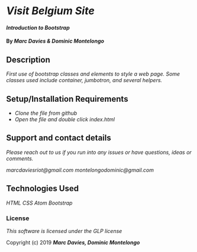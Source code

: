 # _Visit Belgium Site_

#### _Introduction to Bootstrap_

#### By _**Marc Davies & Dominic Montelongo**_

## Description

_First use of bootstrap classes and elements to style a web page. Some classes used include container, jumbotron, and several helpers._

## Setup/Installation Requirements

* _Clone the file from github_
* _Open the file and double click index.html_

## Support and contact details

_Please reach out to us if you run into any issues or have questions, ideas or comments._

_marcdaviesriot@gmail.com_
_montelongodominic@gmail.com_

## Technologies Used

_HTML_
_CSS_
_Atom_
_Bootstrap_

### License

*This software is licensed under the GLP license*

Copyright (c) 2019 **_Marc Davies, Dominic Montelongo_**
